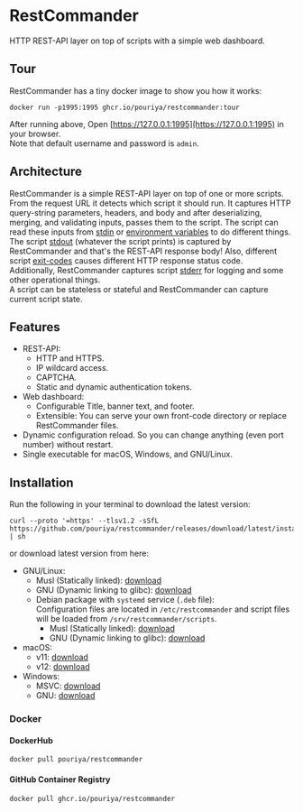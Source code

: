 # RestCommander
HTTP REST-API layer on top of scripts with a simple web dashboard.  

## Tour
RestCommander has a tiny docker image to show you how it works:
```shell
docker run -p1995:1995 ghcr.io/pouriya/restcommander:tour
```
After running above, Open [https://127.0.0.1:1995](https://127.0.0.1:1995) in your browser.  
Note that default username and password is `admin`.  

## Architecture
RestCommander is a simple REST-API layer on top of one or more scripts. From the request URL it detects which script it should run. It captures HTTP query-string parameters, headers, and body and after deserializing, merging, and validating inputs, passes them to the script. The script can read these inputs from [stdin](https://en.wikipedia.org/wiki/Standard_streams#Standard_input_(stdin)) or [environment variables](https://en.wikipedia.org/wiki/Environment_variable) to do different things. The script [stdout](https://en.wikipedia.org/wiki/Standard_streams#Standard_input_(stdin)) (whatever the script prints) is captured by RestCommander and that's the REST-API response body! Also, different script [exit-codes](https://en.wikipedia.org/wiki/Exit_status) causes different HTTP response status code.  
Additionally, RestCommander captures script [stderr](https://en.wikipedia.org/wiki/Standard_streams#Standard_error_(stderr)) for logging and some other operational things.  
A script can be stateless or stateful and RestCommander can capture current script state.  

## Features
* REST-API:  
    * HTTP and HTTPS.  
    * IP wildcard access.  
    * CAPTCHA.  
    * Static and dynamic authentication tokens.
* Web dashboard:  
    * Configurable Title, banner text, and footer.  
    * Extensible: You can serve your own front-code directory or replace RestCommander files.  
* Dynamic configuration reload. So you can change anything (even port number) without restart.  
* Single executable for macOS, Windows, and GNU/Linux.  

## Installation
Run the following in your terminal to download the latest version:
```shell
curl --proto '=https' --tlsv1.2 -sSfL https://github.com/pouriya/restcommander/releases/download/latest/install.sh | sh
```
or download latest version from here:  
* GNU/Linux:
    * Musl (Statically linked):       [download](https://github.com/pouriya/restcommander/releases/download/latest/restcommander-latest-x86_64-unknown-linux-musl-ubuntu-22.04)  
    * GNU (Dynamic linking to glibc): [download](https://github.com/pouriya/restcommander/releases/download/latest/restcommander-latest-x86_64-unknown-linux-gnu-ubuntu-22.04)  
    * Debian package with `systemd` service (`.deb` file):  
      Configuration files are located in `/etc/restcommander` and script files will be loaded from `/srv/restcommander/scripts`.  
        * Musl (Statically linked):       [download](https://github.com/pouriya/restcommander/releases/download/latest/restcommander-latest-x86_64-unknown-linux-musl-ubuntu-22.04.deb)  
        * GNU (Dynamic linking to glibc): [download](https://github.com/pouriya/restcommander/releases/download/latest/restcommander-latest-x86_64-unknown-linux-gnu-ubuntu-22.04.deb)  
* macOS:
    * v11: [download](https://github.com/pouriya/restcommander/releases/download/latest/restcommander-latest-x86_64-apple-darwin-macos-11)  
    * v12: [download](https://github.com/pouriya/restcommander/releases/download/latest/restcommander-latest-x86_64-apple-darwin-macos-12)  
* Windows:
    * MSVC: [download](https://github.com/pouriya/restcommander/releases/download/latest/restcommander-latest-x86_64-pc-windows-msvc-windows-2022.exe)  
    * GNU:  [download](https://github.com/pouriya/restcommander/releases/download/latest/restcommander-latest-x86_64-pc-windows-gnu-windows-2022.exe)  

### Docker
#### DockerHub
```shell
docker pull pouriya/restcommander
```
#### GitHub Container Registry
```shell
docker pull ghcr.io/pouriya/restcommander
```
